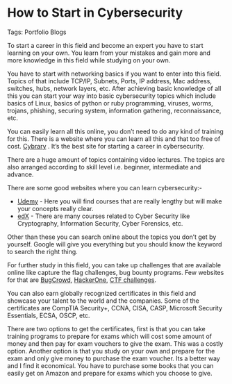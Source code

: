 # How to Start in Cybersecurity

Tags: Portfolio Blogs

To start a career in this field and become an expert you have to start learning on your own. You learn from your mistakes and gain more and more knowledge in this field while studying on your own.

You have to start with networking basics if you want to enter into this field. Topics of that include TCP/IP, Subnets, Ports, IP address, Mac address, switches, hubs, network layers, etc. After achieving basic knowledge of all this you can start your way into basic cybersecurity topics which include basics of Linux, basics of python or ruby programming, viruses, worms, trojans, phishing, securing system, information gathering, reconnaissance, etc.

You can easily learn all this online, you don’t need to do any kind of training for this. There is a website where you can learn all this and that too free of cost. [Cybrary](https://cybrary.it/) . It’s the best site for starting a career in cybersecurity.

There are a huge amount of topics containing video lectures. The topics are also arranged according to skill level i.e. beginner, intermediate and advance.

There are some good websites where you can learn cybersecurity:-

- [Udemy](https://www.udemy.com/) - Here you will find courses that are really lengthy but will make your concepts really clear.
- [edX](https://www.edx.org/) - There are many courses related to Cyber Security like Cryptography, Information Security, Cyber Forensics, etc.

Other than these you can search online about the topics you don’t get by yourself. Google will give you everything but you should know the keyword to search the right thing.

For further study in this field, you can take up challenges that are available online like capture the flag challenges, bug bounty programs. Few websites for that are [BugCrowd](http://bugcrowd.com/), [HackerOne](https://www.hackerone.com/), [CTF challenges](http://captf.com/practice-ctf/).

You can also earn globally recognized certificates in this field and showcase your talent to the world and the companies. Some of the certificates are CompTIA Security+, CCNA, CISA, CASP, Microsoft Security Essentials, ECSA, OSCP, etc.

There are two options to get the certificates, first is that you can take training programs to prepare for exams which will cost some amount of money and then pay for exam vouchers to give the exam. This was a costly option. Another option is that you study on your own and prepare for the exam and only give money to purchase the exam voucher. Its a better way and I find it economical. You have to purchase some books that you can easily get on Amazon and prepare for exams which you choose to give.